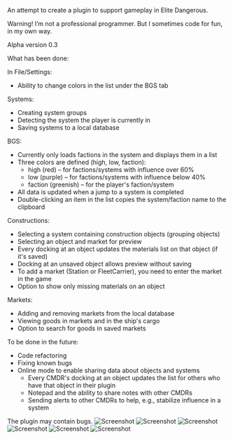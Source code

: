 
An attempt to create a plugin to support gameplay in Elite Dangerous.

Warning!
I’m not a professional programmer. But I sometimes code for fun, in my own way.

Alpha version 0.3

What has been done:

In File/Settings:
- Ability to change colors in the list under the BGS tab

Systems:
- Creating system groups
- Detecting the system the player is currently in
- Saving systems to a local database

BGS:
- Currently only loads factions in the system and displays them in a list
- Three colors are defined (high, low, faction):
  * high (red) – for factions/systems with influence over 60%
  * low (purple) – for factions/systems with influence below 40%
  * faction (greenish) – for the player's faction/system
- All data is updated when a jump to a system is completed
- Double-clicking an item in the list copies the system/faction name to the clipboard

Constructions:
- Selecting a system containing construction objects (grouping objects)
- Selecting an object and market for preview
- Every docking at an object updates the materials list on that object (if it's saved)
- Docking at an unsaved object allows preview without saving
- To add a market (Station or FleetCarrier), you need to enter the market in the game
- Option to show only missing materials on an object

Markets:
- Adding and removing markets from the local database
- Viewing goods in markets and in the ship's cargo
- Option to search for goods in saved markets

To be done in the future:
- Code refactoring
- Fixing known bugs
- Online mode to enable sharing data about objects and systems
  * Every CMDR's docking at an object updates the list for others who have that object in their plugin
  * Notepad and the ability to share notes with other CMDRs
  * Sending alerts to other CMDRs to help, e.g., stabilize influence in a system

The plugin may contain bugs.
![Screenshot](screens/bgs.png)
![Screenshot](screens/construct.png)
![Screenshot](screens/systems.png)
![Screenshot](screens/stations.png)
![Screenshot](screens/markets.png)
![Screenshot](screens/commodities_search.png)

